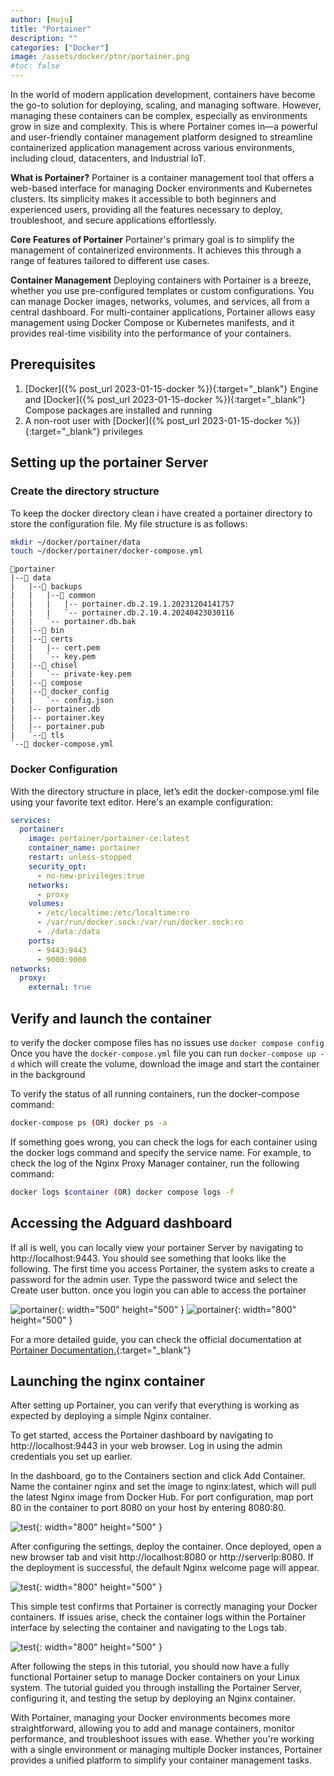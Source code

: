 ```yaml
---
author: [muju]
title: "Portainer"
description: ""
categories: ["Docker"]
image: /assets/docker/ptnr/portainer.png
#toc: false
---
```


In the world of modern application development, containers have become the go-to solution for deploying, scaling, and managing software. However, managing these containers can be complex, especially as environments grow in size and complexity. This is where Portainer comes in—a powerful and user-friendly container management platform designed to streamline containerized application management across various environments, including cloud, datacenters, and Industrial IoT.

**What is Portainer?** 
Portainer is a container management tool that offers a web-based interface for managing Docker environments and Kubernetes clusters. Its simplicity makes it accessible to both beginners and experienced users, providing all the features necessary to deploy, troubleshoot, and secure applications effortlessly.

**Core Features of Portainer**
Portainer's primary goal is to simplify the management of containerized environments. It achieves this through a range of features tailored to different use cases.

**Container Management** Deploying containers with Portainer is a breeze, whether you use pre-configured templates or custom configurations. You can manage Docker images, networks, volumes, and services, all from a central dashboard. For multi-container applications, Portainer allows easy management using Docker Compose or Kubernetes manifests, and it provides real-time visibility into the performance of your containers.

## Prerequisites

1. [Docker]({% post_url 2023-01-15-docker %}){:target="_blank"} Engine and [Docker]({% post_url 2023-01-15-docker %}){:target="_blank"} Compose packages are installed and running
2. A non-root user with [Docker]({% post_url 2023-01-15-docker %}){:target="_blank"} privileges

## Setting up the portainer Server

### Create the directory structure

To keep the docker directory clean i have created a portainer directory to store the configuration file. My file structure is as follows:

```bash
mkdir ~/docker/portainer/data
touch ~/docker/portainer/docker-compose.yml
```
```
📂portainer
|--📂 data
|   |--📂 backups
|   |   |--📂 common
|   |   |   |-- portainer.db.2.19.1.20231204141757
|   |   |   `-- portainer.db.2.19.4.20240423030116
|   |   `-- portainer.db.bak
|   |--📂 bin
|   |--📂 certs
|   |   |-- cert.pem
|   |   `-- key.pem
|   |--📂 chisel
|   |   `-- private-key.pem
|   |--📂 compose
|   |--📂 docker_config
|   |   `-- config.json
|   |-- portainer.db
|   |-- portainer.key
|   |-- portainer.pub
|   `--📂 tls
`--📑 docker-compose.yml
```

### Docker Configuration

With the directory structure in place, let’s edit the docker-compose.yml file using your favorite text editor. Here's an example configuration:

```yaml
services:
  portainer:
    image: portainer/portainer-ce:latest
    container_name: portainer
    restart: unless-stopped
    security_opt:
      - no-new-privileges:true
    networks:
      - proxy
    volumes:
      - /etc/localtime:/etc/localtime:ro
      - /var/run/docker.sock:/var/run/docker.sock:ro
      - ./data:/data
    ports:
      - 9443:9443
      - 9000:9000
networks:
  proxy:
    external: true
```


## Verify and launch the container 

to verify the docker compose files has no issues use `docker compose config` Once you have the `docker-compose.yml` file you can run `docker-compose up -d` which will create the volume, download the image and start the container in the background 

To verify the status of all running containers, run the docker-compose command:

```bash
docker-compose ps (OR) docker ps -a
```

If something goes wrong, you can check the logs for each container using the docker logs command and specify the service name. For example, to check the log of the Nginx Proxy Manager container, run the following command:

```bash
docker logs $container (OR) docker compose logs -f
```

## Accessing the Adguard dashboard

If all is well, you can locally view your portainer Server by navigating to http://localhost:9443. You should see something that looks like the following. The first time you access Portainer, the system asks to create a password for the admin user. Type the password twice and select the Create user button. once you login you can able to access the portainer 

![portainer](/assets/docker/ptnr/portainer1.png){: width="500" height="500" }
![portainer](/assets/docker/ptnr/portainer2.png){: width="800" height="500" }

For a more detailed guide, you can check the official documentation at [Portainer Documentation.](https://docs.portainer.io/){:target="_blank"}

## Launching the nginx container

After setting up Portainer, you can verify that everything is working as expected by deploying a simple Nginx container.

To get started, access the Portainer dashboard by navigating to http://localhost:9443 in your web browser. Log in using the admin credentials you set up earlier.

In the dashboard, go to the Containers section and click Add Container. Name the container nginx and set the image to nginx:latest, which will pull the latest Nginx image from Docker Hub. For port configuration, map port 80 in the container to port 8080 on your host by entering 8080:80.

![test](/assets/docker/ptnr/test1.png){: width="800" height="500" }

After configuring the settings, deploy the container. Once deployed, open a new browser tab and visit http://localhost:8080 or http://serverIp:8080. If the deployment is successful, the default Nginx welcome page will appear.

![test](/assets/docker/ptnr/test2.png){: width="800" height="500" }

This simple test confirms that Portainer is correctly managing your Docker containers. If issues arise, check the container logs within the Portainer interface by selecting the container and navigating to the Logs tab.

![test](/assets/docker/ptnr/test3.png){: width="800" height="500" }

After following the steps in this tutorial, you should now have a fully functional Portainer setup to manage Docker containers on your Linux system. The tutorial guided you through installing the Portainer Server, configuring it, and testing the setup by deploying an Nginx container.

With Portainer, managing your Docker environments becomes more straightforward, allowing you to add and manage containers, monitor performance, and troubleshoot issues with ease. Whether you're working with a single environment or managing multiple Docker instances, Portainer provides a unified platform to simplify your container management tasks.